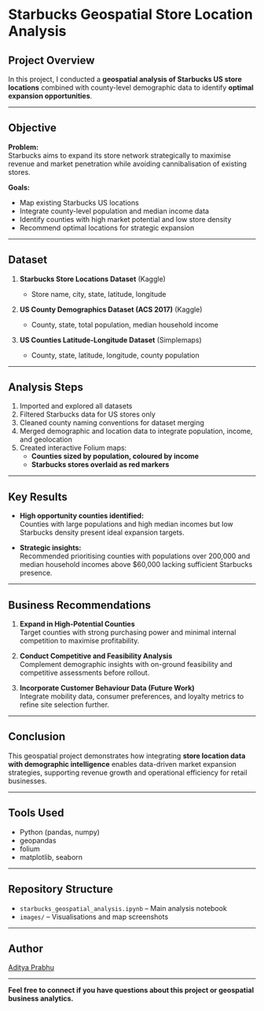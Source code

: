# Starbucks Geospatial Store Location Analysis

## Project Overview

In this project, I conducted a **geospatial analysis of Starbucks US store locations** combined with county-level demographic data to identify **optimal expansion opportunities**.

---

## Objective

**Problem:**  
Starbucks aims to expand its store network strategically to maximise revenue and market penetration while avoiding cannibalisation of existing stores.

**Goals:**

- Map existing Starbucks US locations
- Integrate county-level population and median income data
- Identify counties with high market potential and low store density
- Recommend optimal locations for strategic expansion

---

## Dataset

1. **Starbucks Store Locations Dataset** (Kaggle)  
   - Store name, city, state, latitude, longitude

2. **US County Demographics Dataset (ACS 2017)** (Kaggle)  
   - County, state, total population, median household income

3. **US Counties Latitude-Longitude Dataset** (Simplemaps)  
   - County, state, latitude, longitude, county population

---

## Analysis Steps

1. Imported and explored all datasets  
2. Filtered Starbucks data for US stores only  
3. Cleaned county naming conventions for dataset merging  
4. Merged demographic and location data to integrate population, income, and geolocation  
5. Created interactive Folium maps:
   - **Counties sized by population, coloured by income**
   - **Starbucks stores overlaid as red markers**

---

## Key Results

- **High opportunity counties identified:**  
  Counties with large populations and high median incomes but low Starbucks density present ideal expansion targets.

- **Strategic insights:**  
  Recommended prioritising counties with populations over 200,000 and median household incomes above $60,000 lacking sufficient Starbucks presence.

---

## Business Recommendations

1. **Expand in High-Potential Counties**  
   Target counties with strong purchasing power and minimal internal competition to maximise profitability.

2. **Conduct Competitive and Feasibility Analysis**  
   Complement demographic insights with on-ground feasibility and competitive assessments before rollout.

3. **Incorporate Customer Behaviour Data (Future Work)**  
   Integrate mobility data, consumer preferences, and loyalty metrics to refine site selection further.

---

## Conclusion

This geospatial project demonstrates how integrating **store location data with demographic intelligence** enables data-driven market expansion strategies, supporting revenue growth and operational efficiency for retail businesses.

---

## Tools Used

- Python (pandas, numpy)
- geopandas
- folium
- matplotlib, seaborn

---

## Repository Structure

- `starbucks_geospatial_analysis.ipynb` – Main analysis notebook
- `images/` – Visualisations and map screenshots

---

## Author

[Aditya Prabhu](https://github.com/AdityaPbhu)

---

**Feel free to connect if you have questions about this project or geospatial business analytics.**
